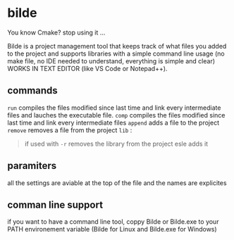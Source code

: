 # bilde
You know Cmake? stop using it ...

Bilde is a project management tool that keeps track of what files you added to the project and supports libraries with a simple command line usage (no make file, no IDE needed to understand, everything is simple and clear) WORKS IN TEXT EDITOR (like VS Code or Notepad++).

## commands
`run` compiles the files modified since last time and link every intermediate files and lauches the executable file.
`comp` compiles the files modified since last time and link every intermediate files
`append` adds a file to the project
`remove` removes a file from the project
`lib` :
> if used with `-r` removes the library from the project
> esle adds it

## paramiters
all the settings are aviable at the top of the file and the names are explicites

## comman line support
if you want to have a command line tool, coppy Bilde or Bilde.exe to your PATH environement variable (Bilde for Linux and Bilde.exe for Windows)
